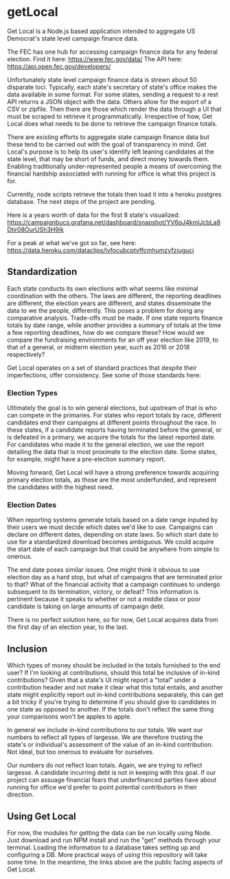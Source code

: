 # getLocal

Get Local is a Node.js based application intended to aggregate US Democrat's state level campaign finance data.

The FEC has one hub for accessing campaign finance data for any federal election.
Find it here: https://www.fec.gov/data/
The API here: https://api.open.fec.gov/developers/

Unfortunately state level campaign finance data is strewn about 50 disparate loci. Typically, each state's secretary of state's office makes the data available in some format.
For some states, sending a request to a rest API returns a JSON object with the data. Others allow for the export of a CSV or zipfile. Then there are those which render the data through a UI that must be scraped to retrieve it programmatically. 
Irrespective of how, Get Local does what needs to be done to retrieve the campaign finance totals.

There are existing efforts to aggregate state campaign finance data but these tend to be carried out with the goal of transparency in mind.
Get Local's purpose is to help its user's identify left leaning candidates at the state level, that may be short of funds, and direct money towards them.
Enabling traditionally under-represented people a means of overcoming the financial hardship associated with running for office is what this project is for.

Currently, node scripts retrieve the totals then load it into a heroku postgres database. The next steps of the project are pending.

Here is a years worth of data for the first 8 state's visualized:
https://campaignbucs.grafana.net/dashboard/snapshot/YV6qJ4kmlJcbLa8Dtir08OurUSh3H9ik

For a peak at what we've got so far, see here:
https://data.heroku.com/dataclips/lvfocubcptvffcmhumzyfziuguci

## Standardization

Each state conducts its own elections with what seems like minimal coordination with the others. The laws are different, the reporting deadlines are different, the election years are different, and states disseminate the data to we the people, differently. This poses a problem for doing any comparative analysis. Trade-offs must be made. If one state reports finance totals by date range, while another provides a summary of totals at the time a few reporting deadlines, how do we compare these? How would we compare the fundraising environments for an off year election like 2019, to that of a general, or midterm election year, such as 2016 or 2018 respectively?

Get Local operates on a set of standard practices that despite their imperfections, offer consistency. See some of those standards here:

### Election Types

Ultimately the goal is to win general elections, but upstream of that is who can compete in the primaries. For states who report totals by race, different candidates end their campaigns at different points throughout the race. In these states, if a candidate reports having terminated before the general, or is defeated in a primary, we acquire the totals for the latest reported date.
For candidates who made it to the general election, we use the report detailing the data that is most proximate to the election date. Some states, for example, might have a pre-election summary report.

Moving forward, Get Local will have a strong preference towards acquiring primary election totals, as those are the most underfunded, and represent the candidates with the highest need.

### Election Dates

When reporting systems generate totals based on a date range inputed by their users we must decide which dates we'd like to use. Campaigns can declare on different dates, depending on state laws. So which start date to use for a standardized download becomes ambiguous. We could acquire the start date of each campaign but that could be anywhere from simple to onerous.

The end date poses similar issues. One might think it obvious to use election day as a hard stop, but what of campaigns that are terminated prior to that? What of the financial activity that a campaign continues to undergo subsequent to its termination, victory, or defeat? This information is pertinent because it speaks to whether or not a middle class or poor candidate is taking on large amounts of campaign debt.

There is no perfect solution here, so for now, Get Local acquires data from the first day of an election year, to the last.

## Inclusion 

Which types of money should be included in the totals furnished to the end user? If I'm looking at contributions, should this total be inclusive of in-kind contributions? Given that a state's UI might report a "total" under a contribution header and not make it clear what this total entails, and another state might explicitly report out in-kind contributions separately, this can get a bit tricky if you're trying to determine if you should give to candidates in one state as opposed to another. If the totals don't reflect the same thing your comparisons won't be apples to apple.

In general we include in-kind contributions to our totals. We want our numbers to reflect all types of largesse. We are therefore trusting the state's or individual's assessment of the value of an in-kind contribution. Not ideal, but too onerous to evaluate for ourselves.

Our numbers do not reflect loan totals. Again, we are trying to reflect largesse. A candidate incurring debt is not in keeping with this goal. If our project can assuage financial fears that underfinanced parties have about running for office we'd prefer to point potential contributors in their direction.

## Using Get Local

For now, the modules for getting the data can be run locally using Node. Just download and run NPM install and run the "get" methods through your terminal. Loading the information to a database takes setting up and configuring a DB. More practical ways of using this repository will take some time. In the meantime, the links above are the public facing aspects of Get Local.
